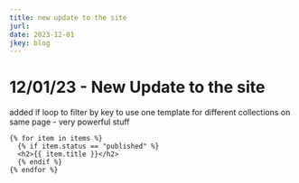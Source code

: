 ```yaml
---
title: new update to the site
jurl: 
date: 2023-12-01
jkey: blog
---
```

# 12/01/23 - New Update to the site

added if loop to filter by key to use one template for different collections on same page - very powerful stuff

    {% for item in items %}
      {% if item.status == "published" %}
      <h2>{{ item.title }}</h2>
      {% endif %}
    {% endfor %}

